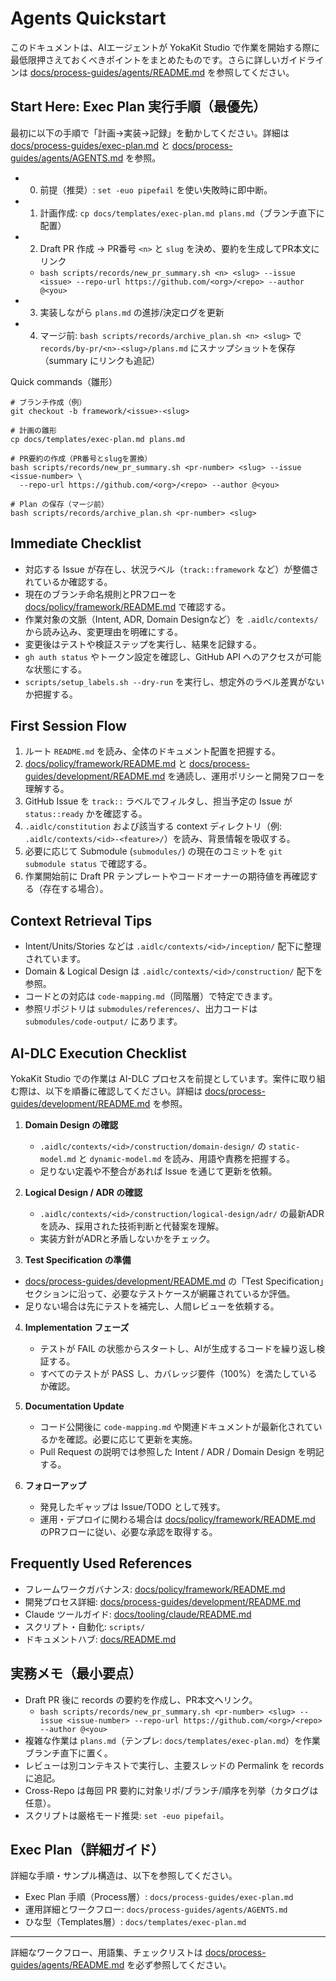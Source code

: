# Agents Quickstart

このドキュメントは、AIエージェントが YokaKit Studio で作業を開始する際に最低限押さえておくべきポイントをまとめたものです。さらに詳しいガイドラインは [docs/process-guides/agents/README.md](docs/process-guides/agents/README.md) を参照してください。

## Start Here: Exec Plan 実行手順（最優先）
最初に以下の手順で「計画→実装→記録」を動かしてください。詳細は [docs/process-guides/exec-plan.md](docs/process-guides/exec-plan.md) と [docs/process-guides/agents/AGENTS.md](docs/process-guides/agents/AGENTS.md) を参照。

- 0) 前提（推奨）: `set -euo pipefail` を使い失敗時に即中断。
- 1) 計画作成: `cp docs/templates/exec-plan.md plans.md`（ブランチ直下に配置）
- 2) Draft PR 作成 → PR番号 `<n>` と `slug` を決め、要約を生成してPR本文にリンク
  - `bash scripts/records/new_pr_summary.sh <n> <slug> --issue <issue> --repo-url https://github.com/<org>/<repo> --author @<you>`
- 3) 実装しながら `plans.md` の進捗/決定ログを更新
- 4) マージ前: `bash scripts/records/archive_plan.sh <n> <slug>` で `records/by-pr/<n>-<slug>/plans.md` にスナップショットを保存（summary にリンクも追記）

Quick commands（雛形）
```
# ブランチ作成（例）
git checkout -b framework/<issue>-<slug>

# 計画の雛形
cp docs/templates/exec-plan.md plans.md

# PR要約の作成（PR番号とslugを置換）
bash scripts/records/new_pr_summary.sh <pr-number> <slug> --issue <issue-number> \
  --repo-url https://github.com/<org>/<repo> --author @<you>

# Plan の保存（マージ前）
bash scripts/records/archive_plan.sh <pr-number> <slug>
```

## Immediate Checklist
- 対応する Issue が存在し、状況ラベル（`track::framework` など）が整備されているか確認する。
- 現在のブランチ命名規則とPRフローを [docs/policy/framework/README.md](docs/policy/framework/README.md) で確認する。
- 作業対象の文脈（Intent, ADR, Domain Designなど）を `.aidlc/contexts/` から読み込み、変更理由を明確にする。
- 変更後はテストや検証ステップを実行し、結果を記録する。
- `gh auth status` やトークン設定を確認し、GitHub API へのアクセスが可能な状態にする。
- `scripts/setup_labels.sh --dry-run` を実行し、想定外のラベル差異がないか把握する。

## First Session Flow
1. ルート `README.md` を読み、全体のドキュメント配置を把握する。
2. [docs/policy/framework/README.md](docs/policy/framework/README.md) と [docs/process-guides/development/README.md](docs/process-guides/development/README.md) を通読し、運用ポリシーと開発フローを理解する。
3. GitHub Issue を `track::` ラベルでフィルタし、担当予定の Issue が `status::ready` かを確認する。
4. `.aidlc/constitution` および該当する context ディレクトリ（例: `.aidlc/contexts/<id>-<feature>/`）を読み、背景情報を吸収する。
5. 必要に応じて Submodule (`submodules/`) の現在のコミットを `git submodule status` で確認する。
6. 作業開始前に Draft PR テンプレートやコードオーナーの期待値を再確認する（存在する場合）。

## Context Retrieval Tips
- Intent/Units/Stories などは `.aidlc/contexts/<id>/inception/` 配下に整理されています。
- Domain & Logical Design は `.aidlc/contexts/<id>/construction/` 配下を参照。
- コードとの対応は `code-mapping.md`（同階層）で特定できます。
- 参照リポジトリは `submodules/references/`、出力コードは `submodules/code-output/` にあります。

## AI-DLC Execution Checklist
YokaKit Studio での作業は AI-DLC プロセスを前提としています。案件に取り組む際は、以下を順番に確認してください。詳細は [docs/process-guides/development/README.md](docs/process-guides/development/README.md) を参照。

1. **Domain Design の確認**  
   - `.aidlc/contexts/<id>/construction/domain-design/` の `static-model.md` と `dynamic-model.md` を読み、用語や責務を把握する。  
   - 足りない定義や不整合があれば Issue を通じて更新を依頼。

2. **Logical Design / ADR の確認**  
   - `.aidlc/contexts/<id>/construction/logical-design/adr/` の最新ADRを読み、採用された技術判断と代替案を理解。  
   - 実装方針がADRと矛盾しないかをチェック。

3. **Test Specification の準備**  
  - [docs/process-guides/development/README.md](docs/process-guides/development/README.md) の「Test Specification」セクションに沿って、必要なテストケースが網羅されているか評価。  
   - 足りない場合は先にテストを補完し、人間レビューを依頼する。

4. **Implementation フェーズ**  
   - テストが FAIL の状態からスタートし、AIが生成するコードを繰り返し検証する。  
   - すべてのテストが PASS し、カバレッジ要件（100%）を満たしているか確認。

5. **Documentation Update**  
   - コード公開後に `code-mapping.md` や関連ドキュメントが最新化されているかを確認。必要に応じて更新を実施。  
   - Pull Request の説明では参照した Intent / ADR / Domain Design を明記する。

6. **フォローアップ**  
   - 発見したギャップは Issue/TODO として残す。  
   - 運用・デプロイに関わる場合は [docs/policy/framework/README.md](docs/policy/framework/README.md) のPRフローに従い、必要な承認を取得する。

## Frequently Used References
- フレームワークガバナンス: [docs/policy/framework/README.md](docs/policy/framework/README.md)
- 開発プロセス詳細: [docs/process-guides/development/README.md](docs/process-guides/development/README.md)
- Claude ツールガイド: [docs/tooling/claude/README.md](docs/tooling/claude/README.md)
- スクリプト・自動化: `scripts/`
- ドキュメントハブ: [docs/README.md](docs/README.md)

## 実務メモ（最小要点）
- Draft PR 後に records の要約を作成し、PR本文へリンク。
  - `bash scripts/records/new_pr_summary.sh <pr-number> <slug> --issue <issue-number> --repo-url https://github.com/<org>/<repo> --author @<you>`
- 複雑な作業は `plans.md`（テンプレ: `docs/templates/exec-plan.md`）を作業ブランチ直下に置く。
- レビューは別コンテキストで実行し、主要スレッドの Permalink を records に追記。
- Cross-Repo は毎回 PR 要約に対象リポ/ブランチ/順序を列挙（カタログは任意）。
- スクリプトは厳格モード推奨: `set -euo pipefail`。

## Exec Plan（詳細ガイド）
詳細な手順・サンプル構造は、以下を参照してください。
- Exec Plan 手順（Process層）: `docs/process-guides/exec-plan.md`
- 運用詳細とワークフロー: `docs/process-guides/agents/AGENTS.md`
- ひな型（Templates層）: `docs/templates/exec-plan.md`

---
詳細なワークフロー、用語集、チェックリストは [docs/process-guides/agents/README.md](docs/process-guides/agents/README.md) を必ず参照してください。
